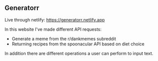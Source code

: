 ## Generatorr

Live through netlify: https://generatorr.netlify.app

In this website I've made different API requests:
- Generate a meme from the r/dankmemes subreddit
- Returning recipes from the spoonacular API based on diet choice

In addition there are different operations a user can perform to input text. 
